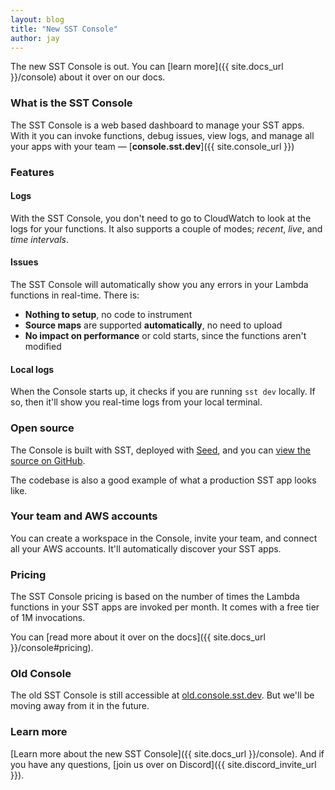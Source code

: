 ```yaml
---
layout: blog
title: "New SST Console"
author: jay
---
```


The new SST Console is out. You can [learn more]({{ site.docs_url }}/console) about it over on our docs.

### What is the SST Console

The SST Console is a web based dashboard to manage your SST apps. With it you can invoke functions, debug issues, view logs, and manage all your apps with your team — [**console.sst.dev**]({{ site.console_url }})

### Features

#### Logs

With the SST Console, you don't need to go to CloudWatch to look at the logs for your functions. It also supports a couple of modes; _recent_, _live_, and _time intervals_.

#### Issues

The SST Console will automatically show you any errors in your Lambda functions in real-time. There is:
  - **Nothing to setup**, no code to instrument
  - **Source maps** are supported **automatically**, no need to upload
  - **No impact on performance** or cold starts, since the functions aren't modified

#### Local logs

When the Console starts up, it checks if you are running `sst dev` locally. If so, then it'll show you real-time logs from your local terminal.

### Open source

The Console is built with SST, deployed with [Seed](https://seed.run), and you can [view the source on GitHub](https://github.com/sst/console).

The codebase is also a good example of what a production SST app looks like.

### Your team and AWS accounts

You can create a workspace in the Console, invite your team, and connect all your AWS accounts. It'll automatically discover your SST apps.

### Pricing

The SST Console pricing is based on the number of times the Lambda functions in your SST apps are invoked per month. It comes with a free tier of 1M invocations.

You can [read more about it over on the docs]({{ site.docs_url }}/console#pricing).

### Old Console

The old SST Console is still accessible at [old.console.sst.dev](https://old.console.sst.dev). But we'll be moving away from it in the future.

### Learn more

[Learn more about the new SST Console]({{ site.docs_url }}/console). And if you have any questions, [join us over on Discord]({{ site.discord_invite_url }}).
